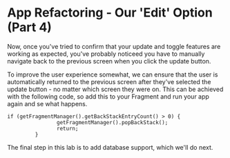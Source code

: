 # App Refactoring - Our 'Edit' Option \(Part 4\)

Now, once you've tried to confirm that your update and toggle features are working as expected, you've probably noticeed you have to manually navigate back to the previous screen when you click the update button.

To improve the user experience somewhat, we can ensure that the user is automatically returned to the previous screen after they've selected the update button - no matter which screen they were on. This can be achieved with the following code, so add this to your Fragment and run your app again and se what happens.

```
if (getFragmentManager().getBackStackEntryCount() > 0) {    
                getFragmentManager().popBackStack();    
                return;
         }
```

The final step in this lab is to add database support, which we'll do next.

